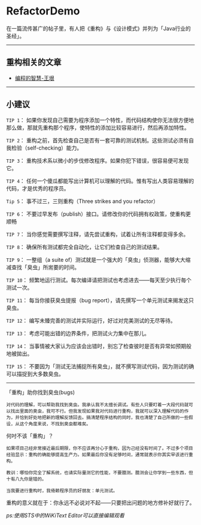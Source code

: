 # RefactorDemo
在一篇流传甚广的帖子里，有人把《重构》与《设计模式》并列为「Java行业的圣经」。


----------

## 重构相关的文章

- [编程的智慧-王垠](http://www.yinwang.org/blog-cn/2015/11/21/programming-philosophy/)

---------
## 小建议

`TIP 1`：
如果你发现自己需要为程序添加一个特性，而代码结构使你无法很方便地那么做，那就先重构那个程序，使特性的添加比较容易进行，然后再添加特性。

`TIP 2`：
重构之前，首先检查自己是否有一套可靠的测试机制。这些测试必须有自我检验（self-checking）能力。

`TIP 3`：
重构技术系以微小的步伐修改程序。如果你犯下错误，很容易便可发现它。

`TIP 4`：
任何一个傻瓜都能写出计算机可以理解的代码。惟有写出人类容易理解的代码，才是优秀的程序员。

`Tip 5`：
事不过三，三则重构（Three strikes and you refactor）

`TIP 6`：
不要过早发布（publish）接口。请修改你的代码拥有权政策，使重构更顺畅

`TIP 7`：
当你感觉需要撰写注释，请先尝试重构，试着让所有注释都变得多余。 

`TIP 8`：
确保所有测试都完全自动化，让它们检查自己的测试结果。

`TIP 9`：
一整组（a suite of）测试就是一个强大的「臭虫」侦测器，能够大大缩减查找「臭虫」所耑要的时间。

`TIP 10`：
频繁地运行测试。每次编译请把测试也考虑进去——每天至少执行毎个测试一次。

`TIP 11`：
每当你接获臭虫提报（bug report），请先撰写一个单元测试来揭发这只臭虫。

`TIP 12`：
编写未臻完善的测试并实际运行，好过对完美测试的无尽等待。

`TIP 13`：
考虑可能出错的边界条件，把测试火力集中在那儿。

`TIP 14`： 
当事情被大家认为应该会出错时，别忘了检查彼时是否有异常如预期般地被拋出。


`TIP 15`：
不要因为「测试无法捕捉所有臭虫」，就不撰写测试代码，因为测试的确可以描捉到大多数臭虫。










--------

「重构」助你找到臭虫(bugs) 

 
```
对代码的理解，可以帮助我找到臭虫。我承认我不太擅长调试。有些人只要盯着一大段代码就可以找出里面的臭虫，我可不行。但我发现如果我对代码进行重构，我就可以深入理解代码的作为，并恰到好处地把新的理解反馈回去。搞清楚程序结构的同时，我也清楚了自己所做的一些假设，从这个角度来说，不找到臭虫都难矣。
```
 

何吋不该「重构」？



```
如果项目己经非常接近最后期限，你不应该再分心于重构，因为己经没有时间了。不过多个项目经验显示：重构的确能够提高生产力。如果最后你没有足够时间，通常就表示你其实早该进行重构。

教训：哪怕你完全了解系统，也请实际量测它的性能，不要臆测。臆测会让你学到一些东西，但十有八九你是错的。
```


```
当我要进行重构时，我倚赖程序员的好朋友：单元测试。
```



重构的意义就在于：你永远不必说对不起——只要把出问题的地方修补好就行了。



_ps:使用STS中的WiKiText Editor可以直接编辑观看_

